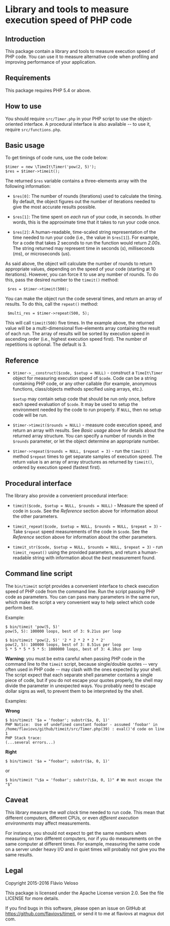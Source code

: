 Library and tools to measure execution speed of PHP code
========================================================

Introduction
------------

This package contain a library and tools to measure execution speed of
PHP code. You can use it to measure alternative code when profiling
and improving performance of your application.


Requirements
------------

This package requires PHP 5.4 or above.


How to use
----------

You should require `src/Timer.php` in your PHP script to use the
object-oriented interface. A procedural interface is also available --
to use it, require `src/functions.php`.


Basic usage
-----------

To get timings of code runs, use the code below:

    $timer = new \TimeIt\Timer('pow(2, 5)');
    $res = $timer->timeit();

The returned `$res` variable contains a three-elements array with the
following information:

* `$res[0]`: The number of rounds (iterations) used to calculate the
  timing. By default, the object figures out the number of iterations
  needed to give the most accurate results possible.

* `$res[1]`: The time spent on *each* run of your code, in seconds. In
  other words, this is the approximate time that it takes to run your
  code once.

* `$res[2]`: A human-readable, time-scaled string representation of
  the time needed to run your code (i.e., the value in `$res[1]`). For
  example, for a code that takes 2 seconds to run the function would
  return *2.00s*. The string returned may represent time in seconds
  (*s*), milliseconds (*ms*), or microseconds (*us*).

As said above, the object will calculate the number of rounds to
return appropriate values, depending on the speed of your code
(starting at 10 iterations). However, you can force it to use any
number of rounds. To do this, pass the desired number to the
`timeit()` method:

     $res = $timer->timeit(500);

You can make the object run the code several times, and return an
array of results. To do this, call the `repeat()` method:

     $multi_res = $timer->repeat(500, 5);

This will call `timeit(500)` five times. In the example above, the
returned value will be a multi-dimensional five-elements array
containing the result of each run. The array of results will be sorted
by execution speed in ascending order (i.e., highest execution speed
first). The number of repetitions is optional. The default is 3.


Reference
---------

* `$timer->__construct($code, $setup = NULL)` - construct a
  `TimeIt\Timer` object for measuring execution speed of `$code`. Code
  can be a string containing PHP code, or any other callable (for
  example, anonymous functions, class/objects methods specified using
  arrays, etc.).

  `$setup` may contain setup code that should be run only once, before
  each speed evaluation of `$code`. It may be used to setup the
  environment needed by the code to run properly. If `NULL`, then no
  setup code will be run.

* `$timer->timeit($rounds = NULL)` - measure code execution speed, and
  return an array with results. See *Basic usage* above for details
  about the returned array structure. You can specify a number of
  rounds in the `$rounds` parameter, or let the object determine an
  appropriate number.

* `$timer->repeat($rounds = NULL, $repeat = 3)` - run the `timeit()`
  method `$repeat` times to get separate samples of execution
  speed. The return value is an array of array structures as returned
  by `timeit()`, ordered by execution speed (fastest first).


Procedural interface
--------------------

The library also provide a convenient procedural interface:

* `timeit($code, $setup = NULL, $rounds = NULL)` - Measure the speed
  of code in `$code`. See the *Reference* section above for
  information about the other parameters.

* `timeit_repeat($code, $setup = NULL, $rounds = NULL, $repeat = 3)` -
  Take `$repeat` speed measurements of the code in `$code`. See the
  *Reference* section above for information about the other
  parameters.

* `timeit_str($code, $setup = NULL, $rounds = NULL, $repeat = 3)` -
  run `timeit_repeat()` using the provided parameters, and return a
  human-readable string with information about the *best* measurement
  found.


Command line script
-------------------

The `bin/timeit` script provides a convenient interface to check
execution speed of PHP code from the command line. Run the script
passing PHP code as parameters. You can can pass many parameters in
the same run, which make the script a very convenient way to help
select which code perform best.

Example:

    $ bin/timeit 'pow(5, 5)'
    pow(5, 5): 100000 loops, best of 3: 9.21us per loop

    $ bin/timeit 'pow(2, 5)' '2 * 2 * 2 * 2 * 2'
    pow(2, 5): 100000 loops, best of 3: 8.51us per loop
    5 * 5 * 5 * 5 * 5: 1000000 loops, best of 3: 4.10us per loop

**Warning**: you must be extra careful when passing PHP code in the
command line to the `timeit` script, because single/double quotes --
very often used in PHP code -- may clash with the ones expected by
your shell. The script expect that each separate shell parameter
contains a single piece of code, but if you do not escape your quotes
properly, the shell may divide the parameter in unexpected ways. You
probably need to escape dollar signs as well, to prevent them to be
interpreted by the shell.

Examples:

**Wrong**

    $ bin/timeit '$a = 'foobar'; substr($a, 0, 1)'
    PHP Notice:  Use of undefined constant foobar - assumed 'foobar' in /home/flaviovs/github/timeit/src/Timer.php(39) : eval()'d code on line 1
    PHP Stack trace:
	(...several errors...)

**Right**

    $ bin/timeit '$a = "foobar"; substr($a, 0, 1)'

or

    $ bin/timeit "\$a = 'foobar'; substr(\$a, 0, 1)" # We must escape the "$"


Caveat
------

This library measure the *wall clock* time needed to run code. This
mean that different computers, different CPUs, or even *different
execution environments* may affect measurements.

For instance, you should not expect to get the same numbers when
measuring on two different computers, nor if you do measurements on
the same computer at different times. For example, measuring the same
code on a server under heavy I/O and in quiet times will probably not
give you the same results.


Legal
-----

Copyright 2015-2016 Flávio Veloso

This package is licensed under the Apache License version 2.0. See
the file LICENSE for more details.

If you find bugs in this software, please open an issue on GitHub at
https://github.com/flaviovs/timeit, or send it to me at flaviovs at
magnux dot com.
